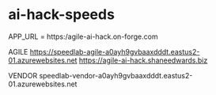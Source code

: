 # ai-hack-speeds


APP_URL = https:/agile-ai-hack.on-forge.com

AGILE
https://speedlab-agile-a0ayh9gvbaaxdddt.eastus2-01.azurewebsites.net
https://agile-ai-hack.shaneedwards.biz


VENDOR
speedlab-vendor-a0ayh9gvbaaxdddt.eastus2-01.azurewebsites.net
